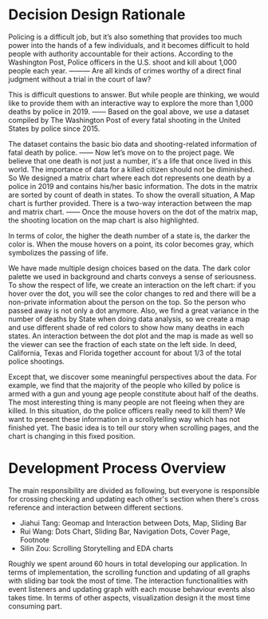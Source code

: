 # Decision Design Rationale

Policing is a difficult job, but it’s also something that provides too much power into the hands of a few individuals, and it becomes difficult to hold people with authority accountable for their actions. According to the Washington Post, Police officers in the U.S. shoot and kill about 1,000 people each year.
———
Are all kinds of crimes worthy of a direct final judgment without a trial in the court of law?

This is difficult questions to answer. But while people are thinking, we would like to provide them with an interactive way to explore the more than 1,000 deaths by police in 2019. 
——
Based on the goal above, we use a dataset compiled by The Washington Post of every fatal shooting in the United States by police since 2015. 

The dataset contains the basic bio data and shooting-related information of fatal death by police.
——
Now let’s move on to the project page. We believe that one death is not just a number, it's a life that once lived in this world. The importance of data for a killed citizen should not be diminished. So We designed a matrix chart where each dot represents one death by a police in 2019 and contains his/her basic information. The dots in the matrix are sorted by count of death in states. To show the overall situation, A Map chart is further provided. There is a two-way interaction between the map and matrix chart.
——
Once the mouse hovers on the dot of the matrix map, the shooting location on the map chart is also highlighted. 

In terms of color, the higher the death number of a state is, the darker the color is.  When the mouse hovers on a point, its color becomes gray, which symbolizes the passing of life.

We have made multiple design choices based on the data. The dark color palette we used in background and charts conveys a sense of seriousness. To show the respect of life, we create an interaction on the left chart: if you hover over the dot, you will see the color changes to red and there will be a non-private information about the person on the top. So the person who passed away is not only a dot anymore. Also, we find a great variance in the number of deaths by State when doing data analysis, so we create a map and use different shade of red colors to show how many deaths in each states. An interaction between the dot plot and the map is made as well so the viewer can see the fraction of each state on the left side. In deed, California, Texas and Florida together account for about 1/3 of the total police shootings.

Except that, we discover some meaningful perspectives about the data. For example, we find that the majority of the people who killed by police is armed with a gun and young age people constitute about half of the deaths. The most interesting thing is many people are not fleeing when they are killed. In this situation, do the police officers really need to kill them? We want to present these information in a scrollytelling way which has not finished yet. The basic idea is to tell our story when scrolling pages, and the chart is changing in this fixed position.

# Development Process Overview

The main responsibility are divided as following, but everyone is responsible for crossing checking and updating each other's section when there's 
cross reference and interaction between different sections.
* Jiahui Tang: Geomap and Interaction between Dots, Map, Sliding Bar
* Rui Wang: Dots Chart, Sliding Bar, Navigation Dots, Cover Page, Footnote
* Silin Zou: Scrolling Storytelling and EDA charts

Roughly we spent around 60 hours in total developing our application.
In terms of implementation, the scrolling function and updating of all graphs with sliding bar took the most of time. 
The interaction functionalities with event listeners and updating graph with each mouse behaviour events also takes time. 
In terms of other aspects, visualization design it the most time consuming part.
